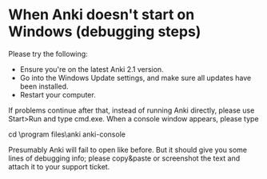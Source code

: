 # When Anki doesn't start on Windows (debugging steps)

Please try the following:

- Ensure you're on the latest Anki 2.1 version.
- Go into the Windows Update settings, and make sure all updates have been installed.
- Restart your computer.

If problems continue after that, instead of running Anki directly, please use Start>Run and type cmd.exe. When a console window appears, please type

cd \program files\anki
anki-console

Presumably Anki will fail to open like before. But it should give you some lines of debugging info; please copy&paste or screenshot the text and attach it to your support ticket.